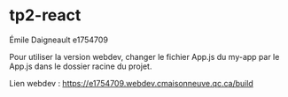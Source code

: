 # tp2-react

Émile Daigneault e1754709

Pour utiliser la version webdev, changer le fichier App.js du my-app par le App.js dans le dossier racine du projet.

Lien webdev : https://e1754709.webdev.cmaisonneuve.qc.ca/build
